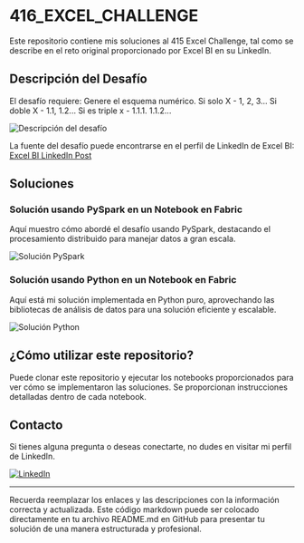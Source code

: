 # 416_EXCEL_CHALLENGE

Este repositorio contiene mis soluciones al 415 Excel Challenge, tal como se describe en el reto original proporcionado por Excel BI en su LinkedIn.

## Descripción del Desafío

El desafío requiere:
Genere el esquema numérico.
Si solo X - 1, 2, 3...
Si doble X - 1.1, 1.2...
Si es triple x - 1.1.1. 1.1.2...

![Descripción del desafío](https://github.com/cristobalsalcedo90/BI_Challenges/blob/1495221ae98b8544ab496731fa7957a167a3ab13/416_EXCEL_CHALLENGE/Problem.PNG)

La fuente del desafío puede encontrarse en el perfil de LinkedIn de Excel BI: [Excel BI LinkedIn Post](https://www.linkedin.com/posts/excelbi_excel-challenge-problem-activity-7176064989001113601-Wq4x?utm_source=share&utm_medium=member_desktop)

## Soluciones

### Solución usando PySpark en un Notebook en Fabric

Aquí muestro cómo abordé el desafío usando PySpark, destacando el procesamiento distribuido para manejar datos a gran escala.

![Solución PySpark](https://github.com/cristobalsalcedo90/BI_Challenges/blob/1495221ae98b8544ab496731fa7957a167a3ab13/416_EXCEL_CHALLENGE/416_EXCEL_CHALLENGE%20PySpark.PNG)

### Solución usando Python en un Notebook en Fabric

Aquí está mi solución implementada en Python puro, aprovechando las bibliotecas de análisis de datos para una solución eficiente y escalable.

![Solución Python](https://github.com/cristobalsalcedo90/BI_Challenges/blob/1495221ae98b8544ab496731fa7957a167a3ab13/416_EXCEL_CHALLENGE/416_EXCEL_CHALLENGE%20Python.PNG)

## ¿Cómo utilizar este repositorio?

Puede clonar este repositorio y ejecutar los notebooks proporcionados para ver cómo se implementaron las soluciones. Se proporcionan instrucciones detalladas dentro de cada notebook.

## Contacto

Si tienes alguna pregunta o deseas conectarte, no dudes en visitar mi perfil de LinkedIn.

[![LinkedIn](https://img.shields.io/badge/LinkedIn-Cristobal%20Salcedo-blue)](https://www.linkedin.com/in/cristobal-salcedo)

---

Recuerda reemplazar los enlaces y las descripciones con la información correcta y actualizada. Este código markdown puede ser colocado directamente en tu archivo README.md en GitHub para presentar tu solución de una manera estructurada y profesional.
